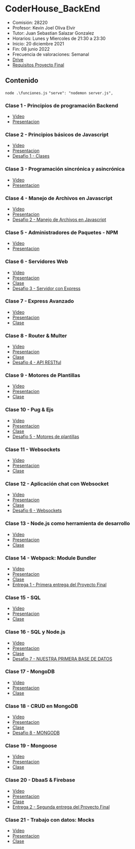 # CoderHouse_BackEnd

- Comisión: 28220
- Profesor: Kevin Joel Oliva Elvir
- Tutor: Juan Sebastian Salazar Gonzalez
- Horarios: Lunes y Miercoles de 21:30 a 23:30
- Inicio: 20 diciembre 2021
- Fin: 08 junio 2022
- Frecuencia de valoraciones: Semanal
- [Drive](https://drive.google.com/drive/u/0/folders/1ahYT0eQwReRcAzEKR0uWRBEMbw8-O7nS)
- [Requisitos Proyecto Final](https://docs.google.com/document/d/1RruKSBM-dos7c6YhIEBzD-Hr3zO3wMeAmuvhVvpDGQ0/edit)

## Contenido

`node .\funciones.js`
`"serve": "nodemon server.js",`

### Clase 1 - Principios de programación Backend

- [Video](https://drive.google.com/file/d/1L-s7UE9OQDhIohFc97-n5oX6tWqvQKY8/view)
- [Presentacion]()

### Clase 2 - Principios básicos de Javascript

- [Video](https://coderhouse.zoom.us/rec/play/nTZqQco0LmJqzWIEsvmi6r8zgc6RNHbteYjT5tuLVgZ-agACs6YrByJazoolYsAgLKFJ8yAmpjoYzq_u.h5MaUzL5JN8fNAk5?continueMode=true&_x_zm_rtaid=c-a9m9jtS2W3W3cKv-G9zg.1642571325865.f50dd4296d47ddcf69004036f18cb10d&_x_zm_rhtaid=547)
- [Presentacion]()
- [Desafio 1 - Clases](https://github.com/faqtoff/CoderHouse_BackEnd/tree/main/Desafio-1)

### Clase 3 - Programación sincrónica y asincrónica

- [Video](https://coderhouse.zoom.us/rec/play/r2oZxN1AGVdXyQ8HMl8ccCzZl0RXnF9W-HxwKKhYP04Pl01osa_B8R9xGIcQn3e5IbtBDnPEYRKuiKSc.fRZfwKRZFGwdNagf?continueMode=true&_x_zm_rtaid=c-a9m9jtS2W3W3cKv-G9zg.1642571325865.f50dd4296d47ddcf69004036f18cb10d&_x_zm_rhtaid=547)
- [Presentacion]()

### Clase 4 - Manejo de Archivos en Javascript

- [Video](https://coderhouse.zoom.us/rec/play/dks8Rol93dWEV0QAX2oonJUyQzdYf8lujqrpbvgCCpXmpXTrvvV7w9spce9R_WKAGiLZTl2OKMmiaw3C.faWF8UL7RH6OEpdY?continueMode=true&_x_zm_rtaid=c-a9m9jtS2W3W3cKv-G9zg.1642571325865.f50dd4296d47ddcf69004036f18cb10d&_x_zm_rhtaid=547)
- [Presentacion]()
- [Desafio 2 - Manejo de Archivos en Javascript](https://github.com/faqtoff/CoderHouse_BackEnd/tree/main/Desafio-2)

### Clase 5 - Administradores de Paquetes - NPM

- [Video](https://coderhouse.zoom.us/rec/play/eZEoY-b84lOTRXZr8lADtiIJmjvYQH14thIqtcqILRCBz6K3dwHGpcitMg3JzNeSr-J9HvjgmpTY9bwF.tW9-cVCE1Usu1mot?continueMode=true&_x_zm_rtaid=c-a9m9jtS2W3W3cKv-G9zg.1642571325865.f50dd4296d47ddcf69004036f18cb10d&_x_zm_rhtaid=547)
- [Presentacion]()

### Clase 6 - Servidores Web

- [Video](https://coderhouse.zoom.us/rec/play/OfZpYaGt6qbA4aQG0rqq9C6MavjzD77mttjaKFCq9jdMqU6Vh07SMUqjQl8W3P6V8rmj8gjO48wfn3CD.IRYodLiqVrtc-CpN?continueMode=true&_x_zm_rtaid=c-a9m9jtS2W3W3cKv-G9zg.1642571325865.f50dd4296d47ddcf69004036f18cb10d&_x_zm_rhtaid=547)
- [Presentacion]()
- [Clase](https://github.com/faqtoff/CoderHouse_BackEnd/tree/main/Clase-6)
- [Desafio 3 - Servidor con Express](https://github.com/faqtoff/CoderHouse_BackEnd/tree/main/Desafio-3)

### Clase 7 - Express Avanzado

- [Video]()
- [Presentacion]()
- [Clase](https://github.com/faqtoff/CoderHouse_BackEnd/tree/main/Clase-7)

### Clase 8 - Router & Multer

- [Video]()
- [Presentacion]()
- [Clase](https://github.com/faqtoff/CoderHouse_BackEnd/tree/main/Clase-8)
- [Desafio 4 - API RESTful]()

### Clase 9 - Motores de Plantillas

- [Video]()
- [Presentacion]()
- [Clase](https://github.com/faqtoff/CoderHouse_BackEnd/tree/main/Clase-9)

### Clase 10 - Pug & Ejs

- [Video]()
- [Presentacion]()
- [Clase](https://github.com/faqtoff/CoderHouse_BackEnd/tree/main/Clase-10)
- [Desafio 5 - Motores de plantillas]()

### Clase 11 - Websockets

- [Video]()
- [Presentacion]()
- [Clase](https://github.com/faqtoff/CoderHouse_BackEnd/tree/main/Clase-11)

### Clase 12 - Aplicación chat con Websocket

- [Video]()
- [Presentacion]()
- [Clase](https://github.com/faqtoff/CoderHouse_BackEnd/tree/main/Clase-12)
- [Desafio 6 - Websockets]()

### Clase 13 - Node.js como herramienta de desarrollo

- [Video]()
- [Presentacion]()
- [Clase](https://github.com/faqtoff/CoderHouse_BackEnd/tree/main/Clase-13)

### Clase 14 - Webpack: Module Bundler

- [Video]()
- [Presentacion]()
- [Clase](https://github.com/faqtoff/CoderHouse_BackEnd/tree/main/Clase-14)
- [Entrega 1 - Primera entrega del Proyecto Final]()

### Clase 15 - SQL

- [Video]()
- [Presentacion]()
- [Clase](https://github.com/faqtoff/CoderHouse_BackEnd/tree/main/Clase-15)

### Clase 16 - SQL y Node.js

- [Video]()
- [Presentacion]()
- [Clase](https://github.com/faqtoff/CoderHouse_BackEnd/tree/main/Clase-16)
- [Desafio 7 - NUESTRA PRIMERA BASE DE DATOS](https://github.com/faqtoff/CoderHouse_BackEnd/tree/main/Entrega-1)

### Clase 17 - MongoDB

- [Video]()
- [Presentacion]()
- [Clase](https://github.com/faqtoff/CoderHouse_BackEnd/tree/main/Clase-17)

### Clase 18 - CRUD en MongoDB

- [Video]()
- [Presentacion]()
- [Clase](https://github.com/faqtoff/CoderHouse_BackEnd/tree/main/Clase-18)
- [Desafio 8 - MONGODB](https://github.com/faqtoff/CoderHouse_BackEnd/tree/main/Desafio-8)

### Clase 19 - Mongoose

- [Video]()
- [Presentacion]()
- [Clase](https://github.com/faqtoff/CoderHouse_BackEnd/tree/main/Clase-19)

### Clase 20 - DbaaS & Firebase

- [Video]()
- [Presentacion]()
- [Clase](https://github.com/faqtoff/CoderHouse_BackEnd/tree/main/Clase-20)
- [Entrega 2 - Segunda entrega del Proyecto Final](https://github.com/faqtoff/CoderHouse_BackEnd/tree/main/Entrega-2)

### Clase 21 - Trabajo con datos: Mocks

- [Video]()
- [Presentacion]()
- [Clase](https://github.com/faqtoff/CoderHouse_BackEnd/tree/main/Clase-21)
